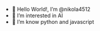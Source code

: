 - 👋 Hello World!, I’m @nikola4512
- 👀 I’m interested in AI
- 🌱 I’m know python and javascript

<!---
nikola4512/nikola4512 is a ✨ special ✨ repository because its `README.md` (this file) appears on your GitHub profile.
You can click the Preview link to take a look at your changes.
--->
